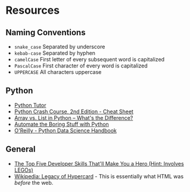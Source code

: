 # Resources

## Naming Conventions

* `snake_case`
   Separated by underscore
* `kebab-case`
   Separated by hyphen
* `camelCase`
   First letter of every subsequent word is capitalized
* `PascalCase`
   First character of every word is capitalized
* `UPPERCASE`
   All characters uppercase

## Python

* [Python Tutor](http://pythontutor.com/)
* [Python Crash Course, 2nd Edition - Cheat Sheet](https://ehmatthes.github.io/pcc_2e/cheat_sheets/cheat_sheets/)
* [Array vs. List in Python – What's the Difference?](https://learnpython.com/blog/python-array-vs-list/)
* [Automate the Boring Stuff with Python](https://automatetheboringstuff.com/)
* [O'Reilly - Python Data Science Handbook](https://jakevdp.github.io/PythonDataScienceHandbook/)

## General

* [The Top Five Developer Skills That'll Make You a Hero (Hint: Involves LEGOs)](https://www.freecodecamp.org/news/the-hero-developer-who-knew-how-to-build-lego-bricks/)
* [Wikipedia: Legacy of Hypercard](https://en.m.wikipedia.org/wiki/HyperCard#Legacy) - This is essentially what HTML was _before_ the web.

